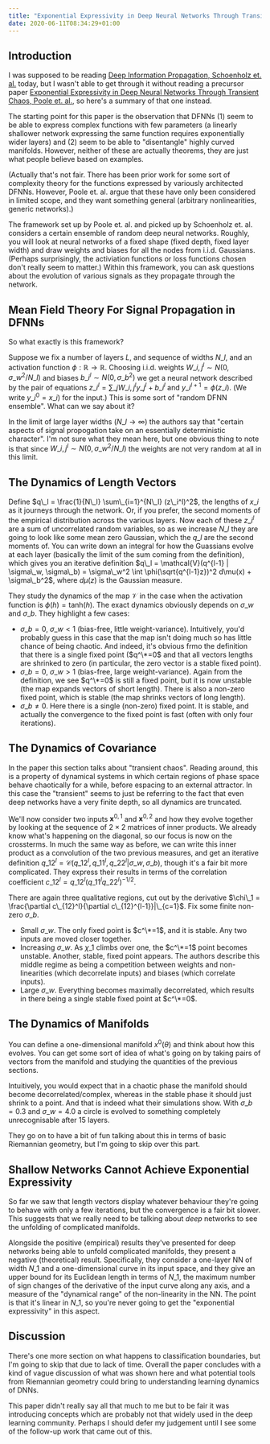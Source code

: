 ```yaml
---
title: "Exponential Expressivity in Deep Neural Networks Through Transient Chaos"
date: 2020-06-11T08:34:29+01:00
---
```


## Introduction

I was supposed to be reading [Deep Information Propagation, Schoenholz et. al.](https://arxiv.org/pdf/1611.01232.pdf) today, but I wasn't able to get through it without reading a precursor paper [Exponential Expressivity in Deep Neural Networks Through Transient Chaos, Poole et. al.](https://arxiv.org/pdf/1606.05340.pdf), so here's a summary of that one instead.

The starting point for this paper is the observation that DFNNs (1) seem to be able to express complex functions with few parameters (a linearly shallower network expressing the same function requires exponentially wider layers) and (2) seem to be able to "disentangle" highly curved manifolds. However, neither of these are actually theorems, they are just what people believe based on examples.

(Actually that's not fair. There has been prior work for some sort of complexity theory for the functions expressed by variously architected DFNNs. However, Poole et. al. argue that these have only been considered in limited scope, and they want something general (arbitrary nonlinearities, generic networks).)

The framework set up by Poole et. al. and picked up by Schoenholz et. al. considers a certain ensemble of random deep neural networks. Roughly, you will look at neural networks of a fixed shape (fixed depth, fixed layer width) and draw weights and biases for all the nodes from i.i.d. Gaussians. (Perhaps surprisingly, the activiation functions or loss functions chosen don't really seem to matter.) Within this framework, you can ask questions about the evolution of various signals as they propagate through the network.

## Mean Field Theory For Signal Propagation in DFNNs

So what exactly is this framework?

Suppose we fix a number of layers $L$, and sequence of widths $N\_l$, and an activation function $\phi : \mathbb{R} \to \mathbb{R}$. Choosing i.i.d. weights $W\_{i,j}^{l} \sim N(0, \sigma\_w^2/N\_l)$ and biases $b\_i^l \sim N(0, \sigma\_b^2)$ we get a neural network described by the pair of equations $z\_i^l = \sum\_j W\_{i,j}^l y\_j^l + b\_i^l$ and $y\_i^{l+1} = \phi(z\_i)$. (We write $y\_i^0 = x\_i$) for the input.) This is some sort of "random DFNN ensemble". What can we say about it?

In the limit of large layer widths ($N\_l \rightarrow \infty$) the authors say that "certain aspects of signal propogation take on an essentially deterministic character". I'm not sure what they mean here, but one obvious thing to note is that since $W\_{i,j}^{l} \sim N(0, \sigma\_w^2/N\_l)$ the weights are not very random at all in this limit.

## The Dynamics of Length Vectors

Define $q\_l = \frac{1}{N\_l} \sum\_{i=1}^{N\_l} (z\_i^l)^2$, the lengths of $x\_i$ as it journeys through the network. Or, if you prefer, the second moments of the empirical distribution across the various layers. Now each of these $z\_i^l$ are a sum of uncorrelated random variables, so as we increase $N\_l$ they are going to look like some mean zero Gaussian, which the $q\_l$ are the second moments of. You can write down an integral for how the Guassians evolve at each layer (basically the limit of the sum coming from the definition), which gives you an iterative definition $q\_l = \mathcal{V}(q^{l-1} | \sigma\_w, \sigma\_b) = \sigma\_w^2 \int \phi(\sqrt{q^{l-1}z})^2 d\mu(x) + \sigma\_b^2$, where $d\mu(z)$ is the Gaussian measure.

They study the dynamics of the map $\mathcal{V}$ in the case when the activation function is $\phi(h) = \text{tanh}(h)$. The exact dynamics obviously depends on $\sigma\_w$ and $\sigma\_b$. They highlight a few cases:

* $\sigma\_b=0$, $\sigma\_w < 1$ (bias-free, little weight-variance). Intuitively, you'd probably guess in this case that the map isn't doing much so has little chance of being chaotic. And indeed, it's obvious frmo the definition that there is a single fixed point ($q^\*=0$ and that all vectors lengths are shrinked to zero (in particular, the zero vector is a stable fixed point).
* $\sigma\_b=0$, $\sigma\_w > 1$ (bias-free, large weight-variance). Again from the definition, we see $q^\*=0$ is still a fixed point, but it is now unstable (the map expands vectors of short length). There is also a non-zero fixed point, which is stable (the map shrinks vectors of long length).
* $\sigma\_b \neq 0$. Here there is a single (non-zero) fixed point. It is stable, and actually the convergence to the fixed point is fast (often with only four iterations).

## The Dynamics of Covariance

In the paper this section talks about "transient chaos". Reading around, this is a property of dynamical systems in which certain regions of phase space behave chaotically for a while, before espacing to an external attractor. In this case the "transient" seems to just be referring to the fact that even deep networks have a very finite depth, so all dynamics are truncated.

We'll now consider two inputs $\mathbf{x}^{0,1}$ and $\mathbf{x}^{0,2}$ and how they evolve together by looking at the sequence of $2 \times 2$ matrices of inner products. We already know what's happening on the diagonal, so our focus is now on the crossterms. In much the same way as before, we can write this inner product as a convolution of the two previous measures, and get an iterative definition $q\_{12}^l = \mathcal{C}(q\_{12}^l, q\_{11}^l, q\_{22}^l|\sigma\_w, \sigma\_b)$, though it's a fair bit more complicated. They express their results in terms of the correlation coefficient $c\_{12}^l = q\_{12}^l (q\_{11}^l q\_{22}^l)^{-1/2}$.


There are again three qualitative regions, cut out by the derivative $\chi\_1 = \frac{\partial c\_{12}^l}{\partial c\_{12}^{l-1}}|\_{c=1}$. Fix some finite non-zero $\sigma\_b$.

* Small $\sigma\_w$. The only fixed point is $c^\*=1$, and it is stable. Any two inputs are moved closer together.
* Increasing $\sigma\_w$. As $\chi\_1$ climbs over one, the $c^\*=1$ point becomes unstable. Another, stable, fixed point appears. The authors describe this middle regime as being a competition between weights and non-linearities (which decorrelate inputs) and biases (which correlate inputs).
* Large $\sigma\_w$. Everything becomes maximally decorrelated, which results in there being a single stable fixed point at $c^\*=0$.

## The Dynamics of Manifolds

You can define a one-dimensional manifold $x^{0}(\theta)$ and think about how this evolves. You can get some sort of idea of what's going on by taking pairs of vectors from the manifold and studying the quantities of the previous sections.

Intuitively, you would expect that in a chaotic phase the manifold should become decorrelated/complex, whereas in the stable phase it should just shrink to a point. And that is indeed what their simulations show. With $\sigma\_b=0.3$ and $\sigma\_w=4.0$ a circle is evolved to something completely unrecognisable after 15 layers.

They go on to have a bit of fun talking about this in terms of basic Riemannian geometry, but I'm going to skip over this part.

## Shallow Networks Cannot Achieve Exponential Expressivity

So far we saw that length vectors display whatever behaviour they're going to behave with only a few iterations, but the convergence is a fair bit slower. This suggests that we really need to be talking about _deep_ networks to see the unfolding of complicated manifolds.

Alongside the positive (empirical) results they've presented for deep networks being able to unfold complicated manifolds, they present a negative (theoretical) result. Specifically, they consider a one-layer NN of width $N\_1$ and a one-dimensional curve in its input space, and they give an upper bound for its Euclidean length in terms of $N\_1$, the maximum number of sign changes of the derivative of the input curve along any axis, and a measure of the "dynamical range" of the non-linearity in the NN. The point is that it's linear in $N\_1$, so you're never going to get the "exponential expressivity" in this aspect.

## Discussion

There's one more section on what happens to classification boundaries, but I'm going to skip that due to lack of time. Overall the paper concludes with a kind of vague discussion of what was shown here and what potential tools from Riemannian geometry could bring to understanding learning dynamics of DNNs.

This paper didn't really say all that much to me but to be fair it was introducing concepts which are probably not that widely used in the deep learning community. Perhaps I should defer my judgement until I see some of the follow-up work that came out of this.
